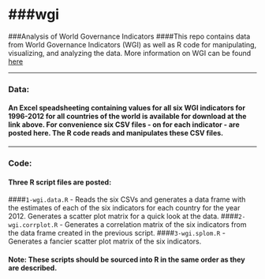 ###wgi
===
###Analysis of World Governance Indicators 
####This repo contains data from World Governance Indicators (WGI) as well as R code for manipulating, visualizing, and analyzing the data. More information on WGI can be found [here](http://info.worldbank.org/governance/wgi/index.aspx#home)
***
### Data: 
#### An Excel speadsheeting containing values for all six WGI indicators for 1996-2012 for all countries of the world is available for download at the link above. For convenience six CSV files - on for each indicator - are posted here. The R code reads and manipulates these CSV files.
***
### Code:
#### Three R script files are posted: 
####`1-wgi.data.R` - Reads the six CSVs and generates a data frame with the estimates of each of the six indicators for each country for the year 2012. Generates a scatter plot matrix for a quick look at the data.
####`2-wgi.corrplot.R` - Generates a correlation matrix of the six indicators from the data frame created in the previous script.
####`3-wgi.splom.R` - Generates a fancier scatter plot matrix of the six indicators.
#### Note: These scripts should be sourced into R in the same order as they are described. 





